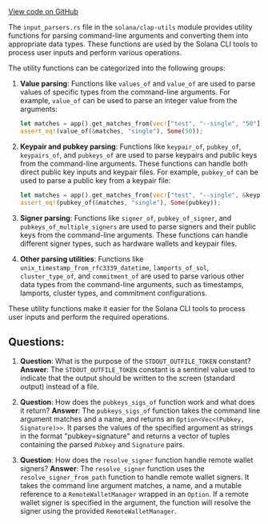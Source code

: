 
[View code on GitHub](https://github.com/solana-labs/solana/blob/master/clap-utils/src/input_parsers.rs)

The `input_parsers.rs` file in the `solana/clap-utils` module provides utility functions for parsing command-line arguments and converting them into appropriate data types. These functions are used by the Solana CLI tools to process user inputs and perform various operations.

The utility functions can be categorized into the following groups:

1. **Value parsing**: Functions like `values_of` and `value_of` are used to parse values of specific types from the command-line arguments. For example, `value_of` can be used to parse an integer value from the arguments:

   ```rust
   let matches = app().get_matches_from(vec!["test", "--single", "50"]);
   assert_eq!(value_of(&matches, "single"), Some(50));
   ```

2. **Keypair and pubkey parsing**: Functions like `keypair_of`, `pubkey_of`, `keypairs_of`, and `pubkeys_of` are used to parse keypairs and public keys from the command-line arguments. These functions can handle both direct public key inputs and keypair files. For example, `pubkey_of` can be used to parse a public key from a keypair file:

   ```rust
   let matches = app().get_matches_from(vec!["test", "--single", &keypair_file]);
   assert_eq!(pubkey_of(&matches, "single"), Some(pubkey));
   ```

3. **Signer parsing**: Functions like `signer_of`, `pubkey_of_signer`, and `pubkeys_of_multiple_signers` are used to parse signers and their public keys from the command-line arguments. These functions can handle different signer types, such as hardware wallets and keypair files.

4. **Other parsing utilities**: Functions like `unix_timestamp_from_rfc3339_datetime`, `lamports_of_sol`, `cluster_type_of`, and `commitment_of` are used to parse various other data types from the command-line arguments, such as timestamps, lamports, cluster types, and commitment configurations.

These utility functions make it easier for the Solana CLI tools to process user inputs and perform the required operations.
## Questions: 
 1. **Question**: What is the purpose of the `STDOUT_OUTFILE_TOKEN` constant?
   **Answer**: The `STDOUT_OUTFILE_TOKEN` constant is a sentinel value used to indicate that the output should be written to the screen (standard output) instead of a file.

2. **Question**: How does the `pubkeys_sigs_of` function work and what does it return?
   **Answer**: The `pubkeys_sigs_of` function takes the command line argument matches and a name, and returns an `Option<Vec<(Pubkey, Signature)>>`. It parses the values of the specified argument as strings in the format "pubkey=signature" and returns a vector of tuples containing the parsed `Pubkey` and `Signature` pairs.

3. **Question**: How does the `resolve_signer` function handle remote wallet signers?
   **Answer**: The `resolve_signer` function uses the `resolve_signer_from_path` function to handle remote wallet signers. It takes the command line argument matches, a name, and a mutable reference to a `RemoteWalletManager` wrapped in an `Option`. If a remote wallet signer is specified in the argument, the function will resolve the signer using the provided `RemoteWalletManager`.